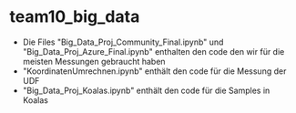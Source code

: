 # team10_big_data

* Die Files "Big_Data_Proj_Community_Final.ipynb" und "Big_Data_Proj_Azure_Final.ipynb" enthalten den code den wir für die meisten Messungen gebraucht haben
* "KoordinatenUmrechnen.ipynb" enthält den code für die Messung der UDF
* "Big_Data_Proj_Koalas.ipynb" enthält den code für die Samples in Koalas

